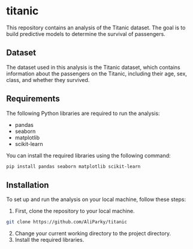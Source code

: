 # titanic

This repository contains an analysis of the Titanic dataset. The goal is to build predictive models to determine the survival of passengers.

## Dataset

The dataset used in this analysis is the Titanic dataset, which contains information about the passengers on the Titanic, including their age, sex, class, and whether they survived.

## Requirements

The following Python libraries are required to run the analysis:
- pandas
- seaborn
- matplotlib
- scikit-learn

You can install the required libraries using the following command:
```bash
pip install pandas seaborn matplotlib scikit-learn
```

## Installation
To set up and run the analysis on your local machine, follow these steps:

1. First, clone the repository to your local machine.
```bash
git clone https://github.com/AliParky/titanic
```
2. Change your current working directory to the project directory.
3. Install the required libraries.